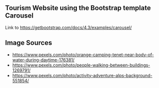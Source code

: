 ## Tourism Website using the Bootstrap template Carousel
Link to https://getbootstrap.com/docs/4.3/examples/carousel/

## Image Sources
* https://www.pexels.com/photo/orange-camping-tenet-near-body-of-water-during-daytime-176381/
* https://www.pexels.com/photo/people-walking-between-buildings-1269791/
* https://www.pexels.com/photo/activity-adventure-alps-background-551854/
